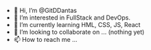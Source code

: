 - 👋 Hi, I’m @GitDDantas
- 👀 I’m interested in FullStack and DevOps.
- 🌱 I’m currently learning HML, CSS, JS, React
- 💞️ I’m looking to collaborate on ... (nothing yet)
- 📫 How to reach me ...

<!---
GitDDantas/GitDDantas is a ✨ special ✨ repository because its `README.md` (this file) appears on your GitHub profile.
You can click the Preview link to take a look at your changes.
--->
